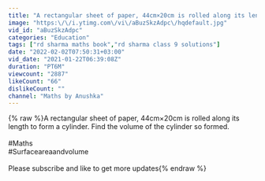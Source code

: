 ```yaml
---
title: "A rectangular sheet of paper, 44cm×20cm is rolled along its length to form a cylinder. Find the....."
image: "https:\/\/i.ytimg.com\/vi\/aBuzSkzAdpc\/hqdefault.jpg"
vid_id: "aBuzSkzAdpc"
categories: "Education"
tags: ["rd sharma maths book","rd sharma class 9 solutions"]
date: "2022-02-02T07:50:31+03:00"
vid_date: "2021-01-22T06:39:08Z"
duration: "PT6M"
viewcount: "2887"
likeCount: "66"
dislikeCount: ""
channel: "Maths by Anushka"
---
```

{% raw %}A rectangular sheet of paper, 44cm×20cm is rolled along its length to form a cylinder. Find the volume of the cylinder so formed.<br /><br />#Maths<br />#Surfaceareaandvolume<br /><br />Please subscribe and like  to get more updates{% endraw %}
